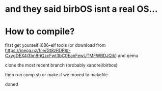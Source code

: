 # and they said birbOS isnt a real OS...

# How to compile?
first get yourself i686-elf tools (or download from https://mega.nz/file/Gt8zRDRI#-CxygDEX4i3bn8riQzcFwt3bC0EanFewUTMFWBDJQik) and qemu

clone the most recent branch (probably xandrei/birbos)

then run comp.sh or make if we moved to makefile

doned
